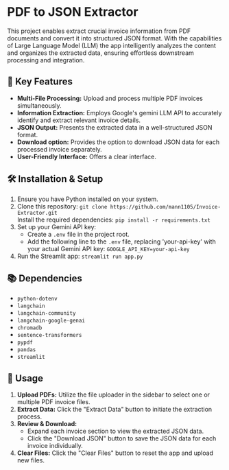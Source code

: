 <h1>PDF to JSON Extractor</h1>

<p>This project enables extract crucial invoice information from PDF documents and convert it into structured JSON format. With the capabilities of Large Language Model (LLM) the app intelligently analyzes the content and organizes the extracted data, ensuring effortless downstream processing and integration.</p>

<h2>🚀 Key Features</h2>

<ul>
    <li><strong>Multi-File Processing:</strong> Upload and process multiple PDF invoices simultaneously.</li>
    <li><strong>Information Extraction:</strong> Employs Google's gemini LLM API to accurately identify and extract relevant invoice details.</li>
    <li><strong>JSON Output:</strong> Presents the extracted data in a well-structured JSON format.</li>
    <li><strong>Download option:</strong> Provides the option to download JSON data for each processed invoice separately.</li>
    <li><strong>User-Friendly Interface:</strong> Offers a clear interface.</li>
</ul>

<h2>🛠️ Installation & Setup</h2>

<ol>
    <li>Ensure you have Python installed on your system.</li>
    <li>Clone this repository: <code>git clone https://github.com/mann1105/Invoice-Extractor.git</code></li
    <li>Install the required dependencies: <code>pip install -r requirements.txt</code></li>
    <li>Set up your Gemini API key:
        <ul>
            <li>Create a <code>.env</code> file in the project root.</li>
            <li>Add the following line to the <code>.env</code> file, replacing 'your-api-key' with your actual Gemini API key: <code>GOOGLE_API_KEY=your-api-key</code></li>
        </ul>
    </li>
    <li>Run the Streamlit app: <code>streamlit run app.py</code></li>
</ol>

<h2>📚 Dependencies</h2>

<ul>
    <li><code>python-dotenv</code></li>
    <li><code>langchain</code></li>
    <li><code>langchain-community</code></li>
    <li><code>langchain-google-genai</code></li>
    <li><code>chromadb</code></li>
    <li><code>sentence-transformers</code></li>
    <li><code>pypdf</code></li>
    <li><code>pandas</code></li>
    <li><code>streamlit</code></li>
</ul>

<h2>📄 Usage</h2>

<ol>
    <li><strong>Upload PDFs:</strong> Utilize the file uploader in the sidebar to select one or multiple PDF invoice files.</li>
    <li><strong>Extract Data:</strong> Click the "Extract Data" button to initiate the extraction process.</li>
    <li><strong>Review & Download:</strong> 
        <ul>
            <li>Expand each invoice section to view the extracted JSON data.</li>
            <li>Click the "Download JSON" button to save the JSON data for each invoice individually.</li>
        </ul>
    </li>
    <li><strong>Clear Files:</strong> Click the "Clear Files" button to reset the app and upload new files.</li>
</ol>

</body>
</html>
